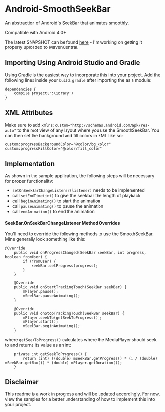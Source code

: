 Android-SmoothSeekBar
=====================

An abstraction of Android's SeekBar that animates smoothly.

Compatible with Android 4.0+

The latest SNAPSHOT can be found [here](https://oss.sonatype.org/content/repositories/snapshots/com/indatus/jonstaff/androidsmoothseekbar/library/1.0.0-SNAPSHOT/) - I'm working on getting it properly uploaded to MavenCentral.

## Importing Using Android Studio and Gradle

Using Gradle is the easiest way to incorporate this into your project. Add the following lines inside your `build.gradle` after importing the as a module:

````
dependencies {
    compile project(':library')
}
````


## XML Attributes

Make sure to add `xmlns:custom="http://schemas.android.com/apk/res-auto"` to the root view of any layout where you use the SmoothSeekBar. You can then set the background and fill colors in XML like so:
````
custom:progressBackgroundColor="@color/bg_color"
custom:progressFillColor="@color/fill_color"
````


## Implementation

As shown in the sample application, the following steps will be necessary for proper functionality:
- `setOnSeekBarChangeListener(listener)` needs to be implemented
- call `setEndTime(int)` to give the seekbar the length of playback
- call `beginAnimating()` to start the animation
- call `pauseAnimating()` to pause the animation
- call `endAnimation()` to end the animation

#### SeekBar.OnSeekBarChangeListener Method Overrides

You'll need to override the following methods to use the SmoothSeekBar. Mine generally look something like this:

````
@Override
	public void onProgressChanged(SeekBar seekBar, int progress, boolean fromUser) {
		if (fromUser) {
			seekBar.setProgress(progress);
		}
	}

	@Override
	public void onStartTrackingTouch(SeekBar seekBar) {
		mPlayer.pause();
		mSeekBar.pauseAnimating();
	}

	@Override
	public void onStopTrackingTouch(SeekBar seekBar) {
		mPlayer.seekTo(getSeekToProgress());
		mPlayer.start();
		mSeekBar.beginAnimating();
	}
````

where `getSeekToProgress()` calculates where the MediaPlayer should seek to and returns its value as an int:

````
	private int getSeekToProgress() {
		return (int) ((double) mSeekBar.getProgress() * (1 / (double) mSeekBar.getMax()) * (double) mPlayer.getDuration());
	}
````



## Disclaimer

This readme is a work in progress and will be updated accordingly. For now, view the samples for a better understanding of how to implement this into your project.

